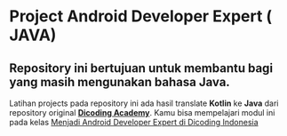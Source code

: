 # Project Android Developer Expert ( JAVA)
## Repository ini bertujuan untuk membantu bagi yang masih mengunakan bahasa Java.
Latihan projects pada repository ini ada hasil translate **Kotlin** ke **Java** dari repository original **[Dicoding Academy](https://github.com/dicodingacademy/a165-android-expert-project "Dicoding Academy")**.
Kamu bisa mempelajari modul ini pada kelas [Menjadi Android Developer Expert di Dicoding Indonesia](https://www.dicoding.com/academies/165/ "Ikuti Kelas Menjadi Android Developer Expert di Dicoding Indonesia")
